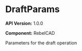 # DraftParams

**API Version:** 1.0.0

**Component:** RebelCAD

Parameters for the draft operation

